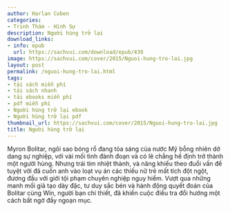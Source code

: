 ```yaml
---
author: Harlan Coben
categories:
- Trinh Thám - Hình Sự
description: Người hùng trở lại
download_links:
- info: epub
  url: https://sachvui.com/download/epub/439
image: https://sachvui.com/cover/2015/Nguoi-hung-tro-lai.jpg
layout: post
permalink: /nguoi-hung-tro-lai.html
tags:
- tải sách miễn phí
- tải sách nhanh
- tải ebooks miễn phí
- pdf miễn phí
- Người hùng trở lại ebook
- Người hùng trở lại pdf
thumbnail_url: https://sachvui.com/cover/2015/Nguoi-hung-tro-lai.jpg
title: Người hùng trở lại
---
```


 <div class="item-desc text-justify"> Myron Bolitar, ngôi sao bóng rổ đang tỏa sáng của nước Mỹ bỗng nhiên dở dang sự nghiệp, với vài mối tình đành đoạn và có lẽ chẳng hề định trở thành một người hùng. Nhưng trái tim nhiệt thành, và năng khiếu theo đuổi vấn đề tuyệt vời đã cuốn anh vào loạt vụ án các thiếu nữ trẻ mất tích đột ngột, đương đầu với giới tội phạm chuyên nghiệp nguy hiểm. Vượt qua những manh mối giả tạo dày đặc, tư duy sắc bén và hành động quyết đoán của Bolitar cùng Win, người bạn chí thiết, đã khiến cuộc điều tra đổi hướng một cách bất ngờ đầy ngoạn mục. </div>